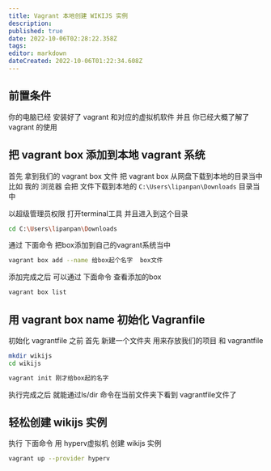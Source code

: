 ```yaml
---
title: Vagrant 本地创建 WIKIJS 实例
description: 
published: true
date: 2022-10-06T02:28:22.358Z
tags: 
editor: markdown
dateCreated: 2022-10-06T01:22:34.608Z
---
```


## 前置条件
你的电脑已经 安装好了 vagrant 和对应的虚拟机软件
并且 你已经大概了解了vagrant 的使用 


## 把 vagrant box 添加到本地 vagrant 系统


首先 拿到我们的 vagrant box 文件
把 vagrant box 从网盘下载到本地的目录当中 
比如 我的 浏览器 会把 文件下载到本地的 `C:\Users\lipanpan\Downloads` 目录当中

以超级管理员权限 打开terminal工具 并且进入到这个目录 
```bash
cd C:\Users\lipanpan\Downloads
```
通过 下面命令 把box添加到自己的vagrant系统当中
```bash
vagrant box add --name 给box起个名字  box文件
```

添加完成之后 可以通过 下面命令 查看添加的box 
```bash
vagrant box list
```

## 用 vagrant box name 初始化 Vagranfile
初始化 vagrantfile 之前 首先 新建一个文件夹 用来存放我们的项目 和 vagrantfile 

```bash
mkdir wikijs
cd wikijs

vagrant init 刚才给box起的名字
```
执行完成之后 就能通过ls/dir 命令在当前文件夹下看到 vagrantfile文件了 

## 轻松创建 wikijs 实例 

执行 下面命令 用 hyperv虚拟机 创建 wikijs 实例 

```bash
vagrant up --provider hyperv 
```








